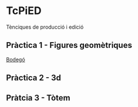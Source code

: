 # TcPiED
Tènciques de producció i edició
## Pràctica 1 - Figures geomètriques
[Bodegó](nomtreball.extensió)
## Pràctica 2 - 3d
## Pràtcia 3 - Tòtem
